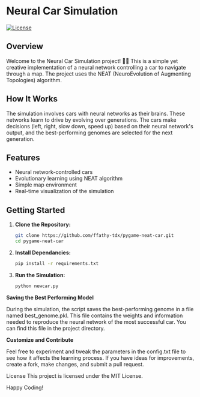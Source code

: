 # Neural Car Simulation

[![License](https://img.shields.io/badge/license-MIT-blue.svg)](LICENSE)

## Overview

Welcome to the Neural Car Simulation project! 🚗💨 This is a simple yet creative implementation of a neural network controlling a car to navigate through a map. The project uses the NEAT (NeuroEvolution of Augmenting Topologies) algorithm.

## How It Works

The simulation involves cars with neural networks as their brains. These networks learn to drive by evolving over generations. The cars make decisions (left, right, slow down, speed up) based on their neural network's output, and the best-performing genomes are selected for the next generation.

## Features

- Neural network-controlled cars
- Evolutionary learning using NEAT algorithm
- Simple map environment
- Real-time visualization of the simulation

## Getting Started

1. **Clone the Repository:**
   ```bash
   git clone https://github.com/ffathy-tdx/pygame-neat-car.git
   cd pygame-neat-car

2. **Install Dependancies:**
   ```bash
   pip install -r requirements.txt

3. **Run the Simulation:**
   ```bash
   python newcar.py
   
   
**Saving the Best Performing Model**

During the simulation, the script saves the best-performing genome in a file named best_genome.pkl. This file contains the weights and information needed to reproduce the neural network of the most successful car. You can find this file in the project directory.

**Customize and Contribute**

Feel free to experiment and tweak the parameters in the config.txt file to see how it affects the learning process. If you have ideas for improvements, create a fork, make changes, and submit a pull request.

License
This project is licensed under the MIT License.

Happy Coding!
